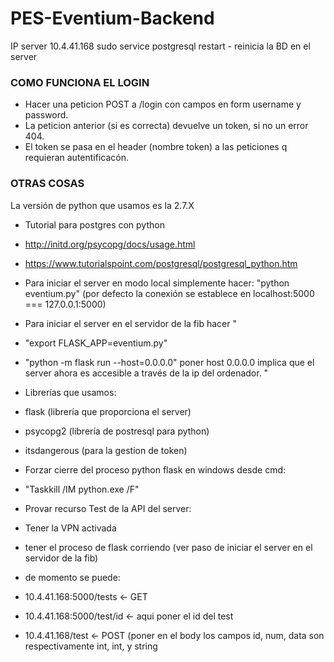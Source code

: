 # PES-Eventium-Backend
IP server 10.4.41.168
sudo service postgresql restart - reinicia la BD en el server

### COMO FUNCIONA EL LOGIN ###

- Hacer una peticion POST a /login con campos en form username y password.
- La peticion anterior (si es correcta) devuelve un token, si no un error 404.
- El token se pasa en el header (nombre token) a las peticiones q requieran autentificacón.

### OTRAS COSAS ###
La versión de python que usamos es la 2.7.X

- Tutorial para postgres con python 
 - http://initd.org/psycopg/docs/usage.html
 - https://www.tutorialspoint.com/postgresql/postgresql_python.htm

- Para iniciar el server en modo local simplemente hacer: 
"python eventium.py" (por defecto la conexión se establece en localhost:5000 === 127.0.0.1:5000)

- Para iniciar el server en el servidor de la fib hacer
"
 - "export FLASK_APP=eventium.py"
 - "python -m flask run --host=0.0.0.0"
poner host 0.0.0.0 implica que el server ahora es accesible a través de la ip del ordenador.
"

- Librerías que usamos:
 - flask (librería que proporciona el server)
 - psycopg2 (librería de postresql para python)
 - itsdangerous (para la gestion de token)

- Forzar cierre del proceso python flask en windows desde cmd:
 - "Taskkill /IM python.exe /F"

- Provar recurso Test de la API del server:
 - Tener la VPN activada
 - tener el proceso de flask corriendo (ver paso de iniciar el server en el servidor de la fib)
 - de momento se puede:
 
  - 10.4.41.168:5000/tests <- GET
  - 10.4.41.168:5000/test/id <- aqui poner el id del test
  - 10.4.41.168/test <- POST (poner en el body los campos id, num, data son respectivamente int, int, y string
